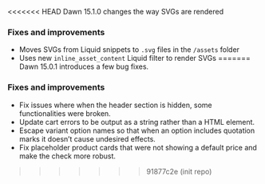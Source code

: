 <<<<<<< HEAD
Dawn 15.1.0 changes the way SVGs are rendered
### Fixes and improvements
- Moves SVGs from Liquid snippets to `.svg` files in the `/assets` folder
- Uses new `inline_asset_content` Liquid filter to render SVGs
=======
Dawn 15.0.1 introduces a few bug fixes.
### Fixes and improvements
- Fix issues where when the header section is hidden, some functionalities were broken.
- Update cart errors to be output as a string rather than a HTML element.
- Escape variant option names so that when an option includes quotation marks it doesn’t cause undesired effects.
- Fix placeholder product cards that were not showing a default price and make the check more robust.
>>>>>>> 91877c2e (init repo)
